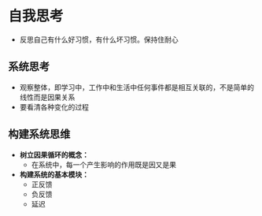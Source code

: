 # 自我思考

- 反思自己有什么好习惯，有什么坏习惯。保持住耐心
  
## 系统思考

- 观察整体，即学习中，工作中和生活中任何事件都是相互关联的，不是简单的线性而是因果关系
- 要看清各种变化的过程

## 构建系统思维

- **树立因果循环的概念：**
  - 在系统中，每一个产生影响的作用既是因又是果
- **构建系统的基本模块：**
  - 正反馈
  - 负反馈
  - 延迟
